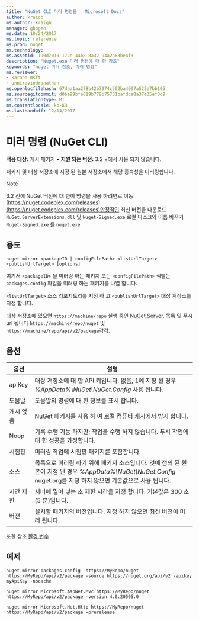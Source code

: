```yaml
---
title: "NuGet CLI 미러 명령을 | Microsoft Docs"
author: kraigb
ms.author: kraigb
manager: ghogen
ms.date: 10/24/2017
ms.topic: reference
ms.prod: nuget
ms.technology: 
ms.assetid: 190d7010-172e-44b8-8a32-94a2a63be4f3
description: "Nuget.exe 미러 명령에 대 한 참조"
keywords: "nuget 미러 참조, 미러 명령"
ms.reviewer:
- karann-msft
- unniravindranathan
ms.openlocfilehash: 67daa1aa278b42b7974c562ba4097a525e7bb105
ms.sourcegitcommit: d0ba99bfe019b779b75731bafdca8a37e35ef0d9
ms.translationtype: MT
ms.contentlocale: ko-KR
ms.lasthandoff: 12/14/2017
---
```

# <a name="mirror-command-nuget-cli"></a>미러 명령 (NuGet CLI)

**적용 대상:** 게시 패키지 &bullet; **지원 되는 버전:** 3.2 +에서 사용 되지 않습니다.

패키지 및 대상 저장소에 지정 된 원본 저장소에서 해당 종속성을 미러링합니다.

> [!NOTE]
> 3.2 전에 NuGet 버전에 대 한이 명령을 사용 하려면로 이동 [https://nuget.codeplex.com/releases](https://nuget.codeplex.com/releases)안정적인 최신 버전을 다운로드 `NuGet.ServerExtensions.dll` 및 `Nuget-Signed.exe` 로컬 디스크와 이름 바꾸기 `Nuget-Signed.exe` 를 `nuget.exe`.

## <a name="usage"></a>용도

```
nuget mirror <packageID | configFilePath> <listUrlTarget> <publishUrlTarget> [options]
```

여기서 `<packageID>` 을 미러링 하는 패키지 또는 `<configFilePath>` 식별는 `packages.config` 파일을 미러링 하는 패키지를 나열 합니다.

`<listUrlTarget>` 소스 리포지토리를 지정 하 고 `<publishUrlTarget>` 대상 저장소를 지정 합니다.

대상 저장소에 있으면 `https://machine/repo` 실행 중인 [NuGet.Server](../hosting-packages/NuGet-Server.md), 목록 및 푸시 url 됩니다 `https://machine/repo/nuget` 및 `https://machine/repo/api/v2/package`각각.

## <a name="options"></a>옵션

| 옵션 | 설명 |
| --- | --- |
| apiKey | 대상 저장소에 대 한 API 키입니다. 없음, 1에 지정 된 경우 *%AppData%\NuGet\NuGet.Config* 사용 됩니다. |
| 도움말 | 도움말의 명령에 대 한 정보를 표시 합니다. |
| 캐시 없음 | NuGet 패키지를 사용 하 여 로컬 컴퓨터 캐시에서 방지 합니다. |
| Noop | 기록 수행 기능 하지만; 작업을 수행 하지 않습니다. 푸시 작업에 대 한 성공을 가정합니다. |
| 시험판 | 미러링 작업에 시험판 패키지를 포함합니다. |
| 소스 | 목록으로 미러링 하기 위해 패키지 소스입니다. 것에 정의 된 원본이 지정 된 경우 *%AppData%\NuGet\NuGet.Config* nuget.org를 지정 하지 않으면 기본값으로 사용 됩니다. |
| 시간 제한 | 서버에 밀어 넣는 초 제한 시간을 지정 합니다. 기본값은 300 초 (5 분)입니다. |
| 버전 | 설치할 패키지의 버전입니다. 지정 하지 않으면 최신 버전이 미러 됩니다. |

또한 참조 [환경 변수](cli-ref-environment-variables.md)

## <a name="examples"></a>예제

```
nuget mirror packages.config  https://MyRepo/nuget https://MyRepo/api/v2/package -source https://nuget.org/api/v2 -apikey myApiKey -nocache

nuget mirror Microsoft.AspNet.Mvc https://MyRepo/nuget https://MyRepo/api/v2/package -version 4.0.20505.0

nuget mirror Microsoft.Net.Http https://MyRepo/nuget https://MyRepo/api/v2/package -prerelease
```
